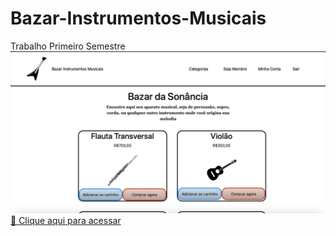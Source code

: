 # Bazar-Instrumentos-Musicais
Trabalho Primeiro Semestre
![preview](./github-Bazar/preview.png)
[🔗 Clique aqui para acessar](https://raynnerz.github.io/Bazar-Instrumentos-Musicais/)
